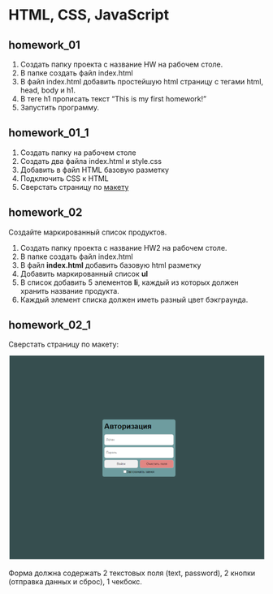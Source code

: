 # HTML, CSS, JavaScript

## homework_01
1. Создать папку проекта с название HW на рабочем столе.
2. В папке создать файл index.html
3. В файл index.html добавить простейшую html страницу с тегами html, head, body и h1.
4. В теге h1 прописать текст “This is my first homework!”
5. Запустить программу.
   
## homework_01_1
1. Создать папку на рабочем столе
2. Создать два файла index.html и style.css 
3. Добавить в файл HTML базовую разметку 
4. Подключить CSS к HTML
5. Сверстать страницу по [макету](https://www.figma.com/design/e79zBwkdWlkVf29zoHjdVa/Task1?node-id=0-1&p=f&t=bSlGwP512LHFS0Kt-0)

## homework_02
Создайте маркированный список продуктов.
1. Создать папку проекта с название HW2 на рабочем столе.
2. В папке создать файл index.html
3. В файл **index.html** добавить базовую html разметку
4. Добавить маркированный список **ul**
5. В список добавить 5 элементов **li**, каждый из которых должен хранить название продукта.
6. Каждый элемент списка должен иметь разный цвет бэкграунда.

## homework_02_1
Сверстать страницу по макету:

![alt text](image.png)

Форма должна содержать 2 текстовых поля (text, password), 2 кнопки (отправка данных и сброс), 1 чекбокс.